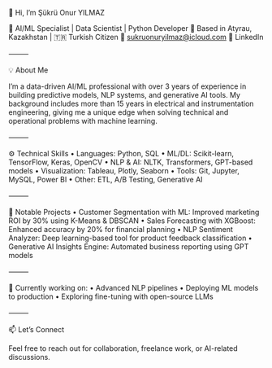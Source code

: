 👋 Hi, I’m Şükrü Onur YILMAZ

🎯 AI/ML Specialist | Data Scientist | Python Developer
📍 Based in Atyrau, Kazakhstan | 🇹🇷 Turkish Citizen
📧 sukruonuryilmaz@icloud.com
🔗 LinkedIn

⸻

💡 About Me

I’m a data-driven AI/ML professional with over 3 years of experience in building predictive models, NLP systems, and generative AI tools. My background includes more than 15 years in electrical and instrumentation engineering, giving me a unique edge when solving technical and operational problems with machine learning.

⸻

⚙️ Technical Skills
	•	Languages: Python, SQL
	•	ML/DL: Scikit-learn, TensorFlow, Keras, OpenCV
	•	NLP & AI: NLTK, Transformers, GPT-based models
	•	Visualization: Tableau, Plotly, Seaborn
	•	Tools: Git, Jupyter, MySQL, Power BI
	•	Other: ETL, A/B Testing, Generative AI

⸻

🚀 Notable Projects
	•	Customer Segmentation with ML: Improved marketing ROI by 30% using K-Means & DBSCAN
	•	Sales Forecasting with XGBoost: Enhanced accuracy by 20% for financial planning
	•	NLP Sentiment Analyzer: Deep learning-based tool for product feedback classification
	•	Generative AI Insights Engine: Automated business reporting using GPT models

⸻

📘 Currently working on:
	•	Advanced NLP pipelines
	•	Deploying ML models to production
	•	Exploring fine-tuning with open-source LLMs

⸻

📫 Let’s Connect

Feel free to reach out for collaboration, freelance work, or AI-related discussions.
  
